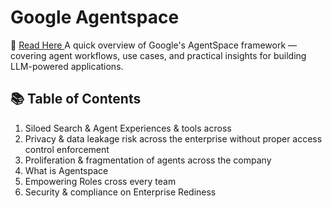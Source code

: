 # Google Agentspace  
📍 <a href='https://fern-stop-81f.notion.site/Google-Agentspace-1d013f9f5c03803d9dd3ea7c72fbbc45?pvs=4'> Read Here </a> 
A quick overview of Google's AgentSpace framework — covering agent workflows, use cases, and practical insights for building LLM-powered applications.

## 📚 Table of Contents

1. Siloed Search & Agent Experiences & tools across
2. Privacy & data leakage risk across the enterprise without proper access control enforcement
3. Proliferation & fragmentation of agents across the company
4. What is Agentspace
5. Empowering Roles cross every team
6. Security & compliance on Enterprise Rediness
